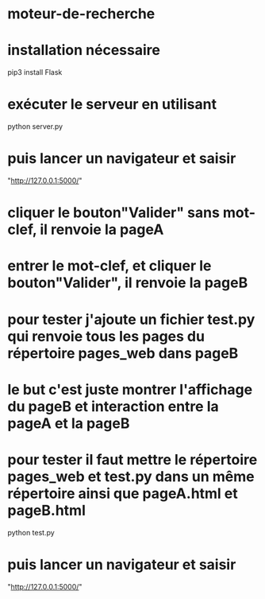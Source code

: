 # moteur-de-recherche
# installation nécessaire
pip3 install Flask

# exécuter le serveur en utilisant
python server.py

# puis lancer un navigateur et saisir 
"http://127.0.0.1:5000/"

# cliquer le bouton"Valider" sans mot-clef, il renvoie la pageA
# entrer le mot-clef, et cliquer le bouton"Valider", il renvoie la pageB

# pour tester j'ajoute un fichier test.py qui renvoie tous les pages du répertoire pages_web dans pageB
# le but c'est juste montrer l'affichage du pageB et interaction entre la pageA et la pageB
# pour tester il faut mettre le répertoire pages_web et test.py dans un même répertoire ainsi que pageA.html et pageB.html  
python test.py
# puis lancer un navigateur et saisir 
"http://127.0.0.1:5000/"
